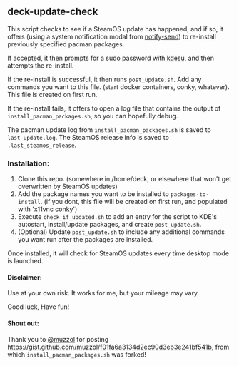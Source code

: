 ## deck-update-check
This script checks to see if a SteamOS update has happened, and if so, it offers (using a system notification modal from [notify-send](https://man.archlinux.org/man/notify-send.1.en)) to re-install previously specified pacman packages.

If accepted, it then prompts for a sudo password with [kdesu](https://api.kde.org/frameworks/kdesu/html/index.html), and then attempts the re-install.

If the re-install is successful, it then runs `post_update.sh`. Add any commands you want to this file. (start docker containers, conky, whatever). This file is created on first run.

If the re-install fails, it offers to open a log file that contains the output of `install_pacman_packages.sh`, so you can hopefully debug.

The pacman update log from `install_pacman_packages.sh` is saved to `last_update.log`.
The SteamOS release info is saved to `.last_steamos_release`.

### Installation:
1. Clone this repo. (somewhere in /home/deck, or elsewhere that won't get overwritten by SteamOS updates)
2. Add the package names you want to be installed to `packages-to-install`. (if you dont, this file will be created on first run, and populated with 'x11vnc conky')
3. Execute `check_if_updated.sh` to add an entry for the script to KDE's autostart, install/update packages, and create `post_update.sh`.
4. (Optional) Update `post_update.sh` to include any additional commands you want run after the packages are installed.

Once installed, it will check for SteamOS updates every time desktop mode is launched.

#### Disclaimer:
Use at your own risk. It works for me, but your mileage may vary.

Good luck, Have fun!

#### Shout out:
Thank you to [@muzzol](https://github.com/muzzol) for posting https://gist.github.com/muzzol/f01fa6a3134d2ec90d3eb3e241bf541b, from which `install_pacman_packages.sh` was forked! 